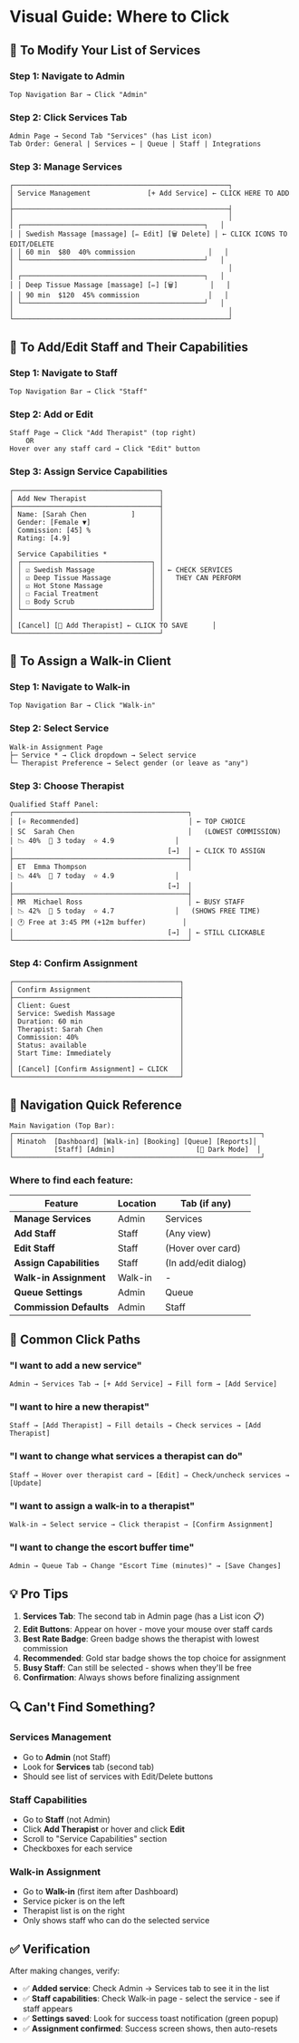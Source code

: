 # Visual Guide: Where to Click

## 🎯 To Modify Your List of Services

### Step 1: Navigate to Admin
```
Top Navigation Bar → Click "Admin"
```

### Step 2: Click Services Tab
```
Admin Page → Second Tab "Services" (has List icon)
Tab Order: General | Services ← | Queue | Staff | Integrations
```

### Step 3: Manage Services
```
┌─────────────────────────────────────────────────────┐
│ Service Management              [+ Add Service] ← CLICK HERE TO ADD │
├─────────────────────────────────────────────────────┤
│                                                     │
│ ┌─────────────────────────────────────────────┐   │
│ │ Swedish Massage [massage] [✏️ Edit] [🗑️ Delete] │ ← CLICK ICONS TO EDIT/DELETE
│ │ 60 min  $80  40% commission                  │   │
│ └─────────────────────────────────────────────┘   │
│                                                     │
│ ┌─────────────────────────────────────────────┐   │
│ │ Deep Tissue Massage [massage] [✏️] [🗑️]        │   │
│ │ 90 min  $120  45% commission                 │   │
│ └─────────────────────────────────────────────┘   │
│                                                     │
└─────────────────────────────────────────────────────┘
```

## 🎯 To Add/Edit Staff and Their Capabilities

### Step 1: Navigate to Staff
```
Top Navigation Bar → Click "Staff"
```

### Step 2: Add or Edit
```
Staff Page → Click "Add Therapist" (top right)
    OR
Hover over any staff card → Click "Edit" button
```

### Step 3: Assign Service Capabilities
```
┌────────────────────────────────────┐
│ Add New Therapist                  │
├────────────────────────────────────┤
│ Name: [Sarah Chen           ]      │
│ Gender: [Female ▼]                 │
│ Commission: [45] %                 │
│ Rating: [4.9]                      │
│                                    │
│ Service Capabilities *             │
│ ┌────────────────────────────────┐ │
│ │ ☑ Swedish Massage              │ │ ← CHECK SERVICES
│ │ ☑ Deep Tissue Massage          │ │   THEY CAN PERFORM
│ │ ☑ Hot Stone Massage            │ │
│ │ ☐ Facial Treatment             │ │
│ │ ☐ Body Scrub                   │ │
│ └────────────────────────────────┘ │
│                                    │
│ [Cancel] [💾 Add Therapist] ← CLICK TO SAVE      │
└────────────────────────────────────┘
```

## 🎯 To Assign a Walk-in Client

### Step 1: Navigate to Walk-in
```
Top Navigation Bar → Click "Walk-in"
```

### Step 2: Select Service
```
Walk-in Assignment Page
├─ Service * → Click dropdown → Select service
└─ Therapist Preference → Select gender (or leave as "any")
```

### Step 3: Choose Therapist
```
Qualified Staff Panel:
┌───────────────────────────────────────────┐
│ [⭐ Recommended]                           │ ← TOP CHOICE
│ SC  Sarah Chen                            │   (LOWEST COMMISSION)
│ 📉 40%  👥 3 today  ⭐ 4.9               │
│                                      [→]  │ ← CLICK TO ASSIGN
├───────────────────────────────────────────┤
│ ET  Emma Thompson                         │
│ 📉 44%  👥 7 today  ⭐ 4.9               │
│                                      [→]  │
├───────────────────────────────────────────┤
│ MR  Michael Ross                          │ ← BUSY STAFF
│ 📉 42%  👥 5 today  ⭐ 4.7               │   (SHOWS FREE TIME)
│ 🕐 Free at 3:45 PM (+12m buffer)         │
│                                      [→]  │ ← STILL CLICKABLE
└───────────────────────────────────────────┘
```

### Step 4: Confirm Assignment
```
┌─────────────────────────────────────────┐
│ Confirm Assignment                      │
├─────────────────────────────────────────┤
│ Client: Guest                           │
│ Service: Swedish Massage                │
│ Duration: 60 min                        │
│ Therapist: Sarah Chen                   │
│ Commission: 40%                         │
│ Status: available                       │
│ Start Time: Immediately                 │
│                                         │
│ [Cancel] [Confirm Assignment] ← CLICK   │
└─────────────────────────────────────────┘
```

## 🎯 Navigation Quick Reference

```
Main Navigation (Top Bar):
┌─────────────────────────────────────────────────────────────┐
│ Minatoh  [Dashboard] [Walk-in] [Booking] [Queue] [Reports]│
│          [Staff] [Admin]                    [🌙 Dark Mode]  │
└─────────────────────────────────────────────────────────────┘
```

### Where to find each feature:

| Feature | Location | Tab (if any) |
|---------|----------|--------------|
| **Manage Services** | Admin | Services |
| **Add Staff** | Staff | (Any view) |
| **Edit Staff** | Staff | (Hover over card) |
| **Assign Capabilities** | Staff | (In add/edit dialog) |
| **Walk-in Assignment** | Walk-in | - |
| **Queue Settings** | Admin | Queue |
| **Commission Defaults** | Admin | Staff |

## 🎯 Common Click Paths

### "I want to add a new service"
```
Admin → Services Tab → [+ Add Service] → Fill form → [Add Service]
```

### "I want to hire a new therapist"
```
Staff → [Add Therapist] → Fill details → Check services → [Add Therapist]
```

### "I want to change what services a therapist can do"
```
Staff → Hover over therapist card → [Edit] → Check/uncheck services → [Update]
```

### "I want to assign a walk-in to a therapist"
```
Walk-in → Select service → Click therapist → [Confirm Assignment]
```

### "I want to change the escort buffer time"
```
Admin → Queue Tab → Change "Escort Time (minutes)" → [Save Changes]
```

## 💡 Pro Tips

1. **Services Tab**: The second tab in Admin page (has a List icon 📋)
2. **Edit Buttons**: Appear on hover - move your mouse over staff cards
3. **Best Rate Badge**: Green badge shows the therapist with lowest commission
4. **Recommended**: Gold star badge shows the top choice for assignment
5. **Busy Staff**: Can still be selected - shows when they'll be free
6. **Confirmation**: Always shows before finalizing assignment

## 🔍 Can't Find Something?

### Services Management
- Go to **Admin** (not Staff)
- Look for **Services** tab (second tab)
- Should see list of services with Edit/Delete buttons

### Staff Capabilities
- Go to **Staff** (not Admin)
- Click **Add Therapist** or hover and click **Edit**
- Scroll to "Service Capabilities" section
- Checkboxes for each service

### Walk-in Assignment
- Go to **Walk-in** (first item after Dashboard)
- Service picker is on the left
- Therapist list is on the right
- Only shows staff who can do the selected service

## ✅ Verification

After making changes, verify:

- ✅ **Added service**: Check Admin → Services tab to see it in the list
- ✅ **Staff capabilities**: Check Walk-in page - select the service - see if staff appears
- ✅ **Settings saved**: Look for success toast notification (green popup)
- ✅ **Assignment confirmed**: Success screen shows, then auto-resets
